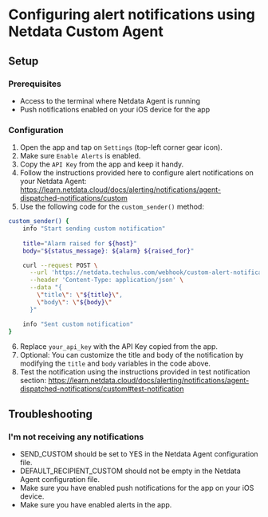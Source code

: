 # Configuring alert notifications using Netdata Custom Agent

## Setup

### Prerequisites

- Access to the terminal where Netdata Agent is running
- Push notifications enabled on your iOS device for the app

### Configuration

1. Open the app and tap on `Settings` (top-left corner gear icon).
2. Make sure `Enable Alerts` is enabled.
3. Copy the `API Key` from the app and keep it handy.
4. Follow the instructions provided here to configure alert notifications on your Netdata Agent: https://learn.netdata.cloud/docs/alerting/notifications/agent-dispatched-notifications/custom
5. Use the following code for the `custom_sender()` method:

```bash
custom_sender() { 
    info "Start sending custom notification"
    
    title="Alarm raised for ${host}"
    body="${status_message}: ${alarm} ${raised_for}"

    curl --request POST \
      --url 'https://netdata.techulus.com/webhook/custom-alert-notification?apiKey=your_api_key' \
      --header 'Content-Type: application/json' \
      --data "{
        \"title\": \"${title}\",
        \"body\": \"${body}\"
      }"

    info "Sent custom notification"
}
``````
6. Replace `your_api_key` with the API Key copied from the app.
7. Optional: You can customize the title and body of the notification by modifying the `title` and `body` variables in the code above.
8. Test the notification using the instructions provided in test notification section: https://learn.netdata.cloud/docs/alerting/notifications/agent-dispatched-notifications/custom#test-notification


## Troubleshooting

### I'm not receiving any notifications

- SEND_CUSTOM should be set to YES in the Netdata Agent configuration file.
- DEFAULT_RECIPIENT_CUSTOM should not be empty in the Netdata Agent configuration file.
- Make sure you have enabled push notifications for the app on your iOS device.
- Make sure you have enabled alerts in the app.
